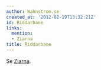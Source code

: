 ```yaml
---
author: Wahnstrom.se
created_at: '2012-02-19T13:32:21Z'
id: Riddarbane
links:
  mention:
  - Ziarna
title: Riddarbane
---
```


Se [Ziarna].

  [Ziarna]: Ziarna